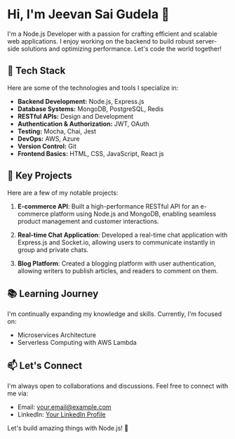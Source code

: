 # Hi, I'm Jeevan Sai Gudela 👋

I'm a Node.js Developer with a passion for crafting efficient and scalable web applications. I enjoy working on the backend to build robust server-side solutions and optimizing performance. Let's code the world together!

## 🔧 Tech Stack

Here are some of the technologies and tools I specialize in:

- **Backend Development:** Node.js, Express.js
- **Database Systems:** MongoDB, PostgreSQL, Redis
- **RESTful APIs:** Design and Development
- **Authentication & Authorization:** JWT, OAuth
- **Testing:** Mocha, Chai, Jest
- **DevOps:** AWS, Azure
- **Version Control:** Git
- **Frontend Basics:** HTML, CSS, JavaScript, React js

## 🌟 Key Projects

Here are a few of my notable projects:

1. **E-commerce API**: Built a high-performance RESTful API for an e-commerce platform using Node.js and MongoDB, enabling seamless product management and customer interactions.

2. **Real-time Chat Application**: Developed a real-time chat application with Express.js and Socket.io, allowing users to communicate instantly in group and private chats.

3. **Blog Platform**: Created a blogging platform with user authentication, allowing writers to publish articles, and readers to comment on them.

## 📚 Learning Journey

I'm continually expanding my knowledge and skills. Currently, I'm focused on:

- Microservices Architecture
- Serverless Computing with AWS Lambda

## 📫 Let's Connect

I'm always open to collaborations and discussions. Feel free to connect with me via:

- Email: [your.email@example.com](mailto:jeevan@blazeautomation.com)
- LinkedIn: [Your LinkedIn Profile](https://in.linkedin.com/in/jeevan-sai-gudela-39aa3919a)

Let's build amazing things with Node.js! 🚀
